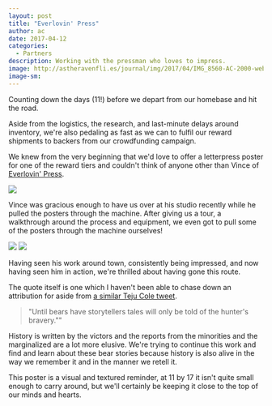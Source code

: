 ```yaml
---
layout: post
title: "Everlovin' Press"
author: ac
date: 2017-04-12
categories:
  - Partners
description: Working with the pressman who loves to impress.
image: http://astheravenfli.es/journal/img/2017/04/IMG_8560-AC-2000-web.jpg
image-sm:
---
```


Counting down the days (11!) before we depart from our homebase and hit the road. 

Aside from the logistics, the research, and last-minute delays around inventory, we're also pedaling as fast as we can to fulfil our reward shipments to backers from our crowdfunding campaign.

We knew from the very beginning that we'd love to offer a letterpress poster for one of the reward tiers and couldn't think of anyone other than Vince of <a href="http://everlovinpress.com">Everlovin' Press</a>. 

<a href="http://everlovinpress.com" target="blank"><img src="http://astheravenfli.es/journal/img/2017/04/IMG_8621-AC-2000-WEB.jpg"></a>

Vince was gracious enough to have us over at his studio recently while he pulled the posters through the machine. After giving us a tour, a walkthrough around the process and equipment, we even got to pull some of the posters through the machine ourselves! 

<img src="http://astheravenfli.es/journal/img/2017/04/IMG_8606-AC-2000-WEB.jpg">
<img src="http://astheravenfli.es/journal/img/2017/04/IMG_8611-AC-2000-WEB.jpg">

Having seen his work around town, consistently being impressed, and now having seen him in action, we're thrilled about having gone this route.

The quote itself is one which I haven't been able to chase down an attribution for aside from <a href="https://twitter.com/tejucole/status/389825695125229568">a similar Teju Cole tweet</a>.

<blockquote>
	"Until bears have storytellers 
	tales will only be told 
	of the hunter's bravery.""
</blockquote>

History is written by the victors and the reports from the minorities and the marginalized are a lot more elusive. We're trying to continue this work and find and learn about these bear stories because history is also alive in the way we remember it and in the manner we retell it.

This poster is a visual and textured reminder, at 11 by 17 it isn't quite small enough to carry around, but we'll certainly be keeping it close to the top of our minds and hearts.